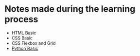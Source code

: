 # Notes made during the learning process
 - HTML Basic
 - CSS Basic
 - CSS Flexbox and Grid
 - [Python Basic]()